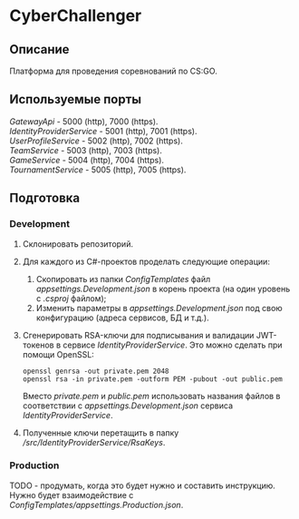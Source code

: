 ﻿# CyberChallenger

## Описание

Платформа для проведения соревнований по CS:GO.

## Используемые порты

_GatewayApi_ - 5000 (http), 7000 (https).  
_IdentityProviderService_ - 5001 (http), 7001 (https).  
_UserProfileService_ - 5002 (http), 7002 (https).  
_TeamService_ - 5003 (http), 7003 (https).  
_GameService_ - 5004 (http), 7004 (https).  
_TournamentService_ - 5005 (http), 7005 (https).  

## Подготовка

### Development

1. Склонировать репозиторий.

2. Для каждого из C#-проектов проделать следующие операции:
   1. Скопировать из папки _ConfigTemplates_ файл _appsettings.Development.json_ в корень проекта (на один уровень с _.csproj_ файлом);
   2. Изменить параметры в _appsettings.Development.json_ под свою конфигурацию (адреса сервисов, БД и т.д.).

3. Сгенерировать RSA-ключи для подписывания и валидации JWT-токенов в сервисе _IdentityProviderService_. Это можно сделать при помощи OpenSSL:
   ```
   openssl genrsa -out private.pem 2048
   openssl rsa -in private.pem -outform PEM -pubout -out public.pem
   ```
   Вместо _private.pem_ и _public.pem_ использовать названия файлов в соответствии с _appsettings.Development.json_ сервиса _IdentityProviderService_.

4. Полученные ключи перетащить в папку _/src/IdentityProviderService/RsaKeys_.

### Production

TODO - продумать, когда это будет нужно и составить инструкцию.  
Нужно будет взаимодействие с _ConfigTemplates/appsettings.Production.json_.